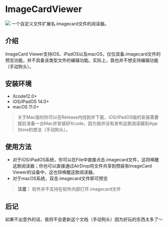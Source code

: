 # ImageCardViewer
![](https://github.com/HuangRunHua/ImageCardViewer/blob/main/appviewer.png)
一个自定义文件扩展名.imagecard文件的阅读器。

## 介绍
ImageCard Viewer支持iOS、iPadOS以及macOS，仅仅具备.imagecard文件的预览功能，并不具备该类型文件的编辑功能。实际上，我也并不想支持编辑功能（手动狗头）。

## 安装环境
- Xcode12.0+
- iOS/iPadOS 14.0+
- macOS 11.0+

> 关于Mac版的你可以在Release内找到并下载，iOS/iPadOS版的安装需要提前准备一台Mac并安装好Xcode，因为我并没有发布这款阅读器到App Store的想法（手动狗头）。

## 使用方法
- 对于iOS/iPadOS系统，你可以在File中直接点击.imagecard文件，这将唤醒这款阅读器；你也可以直接通过AirDrop将文件共享到预装有ImageCard Viewer的设备中，这也将唤醒这款阅读器。
- 对于macOS系统，双击.imagecard文件即可预览

> **注意：** 软件并不支持在软件内部打开.imagecard文件

## 后记
如果不出意外的话，我将不会更新这个文档（手动狗头）因为好玩的东西太多了～
